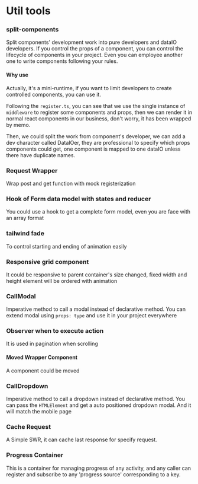 # Util tools

### split-components

Split components' development work into pure developers and dataIO developers. If you control the props of a component, you can control the lifecycle of components in your project. Even you can employee another one to write components following your rules.

#### Why use

Actually, it's a mini-runtime, if you want to limit developers to create controlled components, you can use it.

Following the `register.ts`, you can see that we use the single instance of `middleware` to register some components and props, then we can render it in normal react components in our business, don't worry, it has been wrapped by memo.

Then, we could split the work from component's developer, we can add a dev character called DataIOer, they are professional to specify which props components could get, one component is mapped to one dataIO unless there have duplicate names.

### Request Wrapper

Wrap post and get function with mock registerization

### Hook of Form data model with states and reducer

You could use a hook to get a complete form model, even you are face with an array format

### tailwind fade

To control starting and ending of animation easily

### Responsive grid component

It could be responsive to parent container's size changed, fixed width and height element will be ordered with animation

### CallModal

Imperative method to call a modal instead of declarative method.
You can extend modal using `props: type` and use it in your project everywhere

### Observer when to execute action

It is used in pagination when scrolling

#### Moved Wrapper Component

A component could be moved

### CallDropdown

Imperative method to call a dropdown instead of declarative method.
You can pass the `HTMLElement` and get a auto positioned dropdown modal. And it will match the mobile page

### Cache Request

A Simple SWR, it can cache last response for specify request.

### Progress Container

This is a container for managing progress of any activity, and any caller can register and subscribe to any 'progress source' corresponding to a key.
